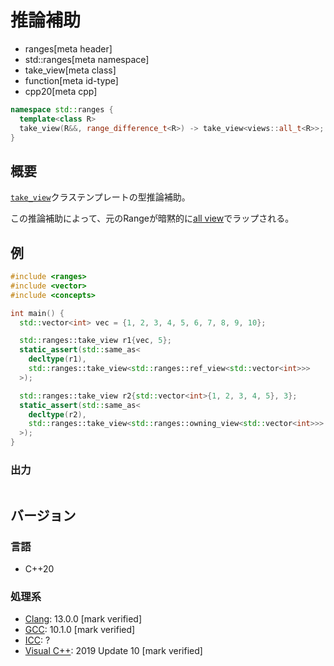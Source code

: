 # 推論補助
* ranges[meta header]
* std::ranges[meta namespace]
* take_view[meta class]
* function[meta id-type]
* cpp20[meta cpp]

```cpp
namespace std::ranges {
  template<class R>
  take_view(R&&, range_difference_t<R>) -> take_view<views::all_t<R>>;
}
```

## 概要

[`take_view`](../take_view.md)クラステンプレートの型推論補助。

この推論補助によって、元のRangeが暗黙的に[all view](../all.md)でラップされる。

## 例
```cpp example
#include <ranges>
#include <vector>
#include <concepts>

int main() {
  std::vector<int> vec = {1, 2, 3, 4, 5, 6, 7, 8, 9, 10};

  std::ranges::take_view r1{vec, 5};
  static_assert(std::same_as<
    decltype(r1),
    std::ranges::take_view<std::ranges::ref_view<std::vector<int>>>
  >);

  std::ranges::take_view r2{std::vector<int>{1, 2, 3, 4, 5}, 3};
  static_assert(std::same_as<
    decltype(r2),
    std::ranges::take_view<std::ranges::owning_view<std::vector<int>>>
  >);
}
```

### 出力
```
```

## バージョン
### 言語
- C++20

### 処理系
- [Clang](/implementation.md#clang): 13.0.0 [mark verified]
- [GCC](/implementation.md#gcc): 10.1.0 [mark verified]
- [ICC](/implementation.md#icc): ?
- [Visual C++](/implementation.md#visual_cpp): 2019 Update 10 [mark verified]